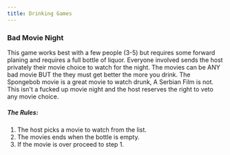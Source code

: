 ```yaml
---
title: Drinking Games
---
```


### Bad Movie Night

This game works best with a few people (3-5) but requires some forward planing
and requires a full bottle of liquor. Everyone involved sends the host
privately their movie choice to watch for the night. The movies can be ANY bad
movie BUT the they must get better the more you drink. The Spongebob movie is a
great movie to watch drunk, A Serbian Film is not. This isn't a fucked up movie
night and the host reserves the right to veto any movie choice.

##### The Rules:

1. The host picks a movie to watch from the list.
2. The movies ends when the bottle is empty.
3. If the movie is over proceed to step 1.
